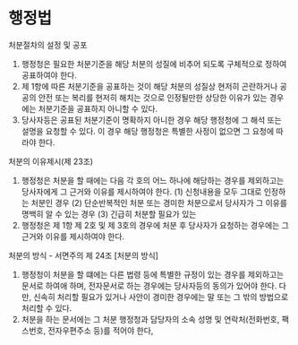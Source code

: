 # 행정법 

처분절차의 설정 및 공포
1. 행정청은 필요한 처분기준을 해당 처분의 성질에 비추어 되도록 구체적으로 정하여 공표하여야 한다.
2. 제 1항에 따른 처분기준을 공표하는 것이 해당 처분의 성질상 현저히 곤란하거나 공공의 안전 또는 복리를 현저히 해치는 것으로 인정될만한 상당한 이유가 있는 경우에는 처분기준을 공표하지 아니할 수 있다.
3. 당사자등은 공표된 처분기준이 명확하지 아니한 경우 해당 행정청에 그 해석 또는 설명을 요청할 수 있다. 이 경우 해당 행정청은 특별한 사정이 없으면 그 요청에 따라야 한다.

처분의 이유제시(제 23조)
1. 행정청은 처분을 할 때에는 다음 각 호의 어느 하나에 해당하는 경우를 제외하고는 당사자에게 그 근거와 이유를 제시하여야 한다.
    (1) 신청내용을 모두 그대로 인정하는 처분인 경우
    (2) 단순반복적인 처분 또는 경미한 처분으로서 당사자가 그 이유를 명백히 알 수 있는 경우
    (3) 긴급히 처분할 필요가 있는 
2. 행정청은 제 1항 제 2호 및 제 3호의 경우에 처분 후 당사자가 요청하는 경우에는 그 근거와 이유를 제시하여야 한다.

처분의 방식 - 서면주의 제 24조 [처분의 방식] 
1. 행정청이 처분을 할 떄에는 다른 법령 등에 특별한 규정이 있는 경우를 제외하고는 문서로 하여애 하며, 전자문서로 하는 경우에는 당사자등의 동의가 있어야 한다. 다만, 신속히 처리할 필요가 있거나 사안이 경미한 경우에는 말 또는 그 밖의 방법으로 처리할 수 있다. 
2. 처분을 하는 문서에는 그 처분 행정청과 담당자의 소속 성명 및 연락처(전화번호, 팩스번호, 전자우편주소 등)를 적어야 한다,
